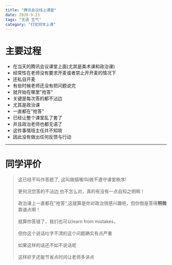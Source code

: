 ```yaml
---
title: "腾讯会议线上课堂"
date: 2020-9-23
tags: "无语 生气"
category: "打扰同学上课"
---
```


# 主要过程
* 在当天的腾讯会议课堂上面(尤其是美术课和政治课)
* 经常性在老师没有要求开麦或者禁止开开麦的情况下
* 还私自开麦
* 有些时候老师还没有把问题说完
* 就开始在哪里"抢答"
* 关键是每次答的都不沾边
* 尤其是政治课
* 一直都在"抢答"
* 已经让整个课堂乱了套了
* 并且政治老师也都无语了
* 这件事情班主任并不知晓
* 因此没有做出任何反馈与行动

---

# 同学评价
> 这已经不叫作答题了, 这叫做插嘴!叫做不遵守课堂秩序!<br><br>
更何况您答的不沾边,也不怎么对，真的有没有一点自知之明啊！ <br><br>
政治课上一直都在"抢答",这就算是你对政治很感兴趣吧，但你倒是答得**稍微**靠谱点啊！<br><br>
就算你答错了，我们也可以learn from mistakes，<br><br>
但你这个说话吐字不清的这个问题确实有点严重<br><br>
如果这样的话还不如不说话呢<br><br>
这样好歹还能节省点时间让老师多讲点
